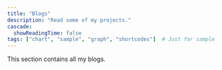 ```yaml
---
title: "Blogs"
description: "Read some of my projects."
cascade:
  showReadingTime: false
tags: ["chart", "sample", "graph", "shortcodes"]  # Just for sample
---
```

This section contains all my blogs.
